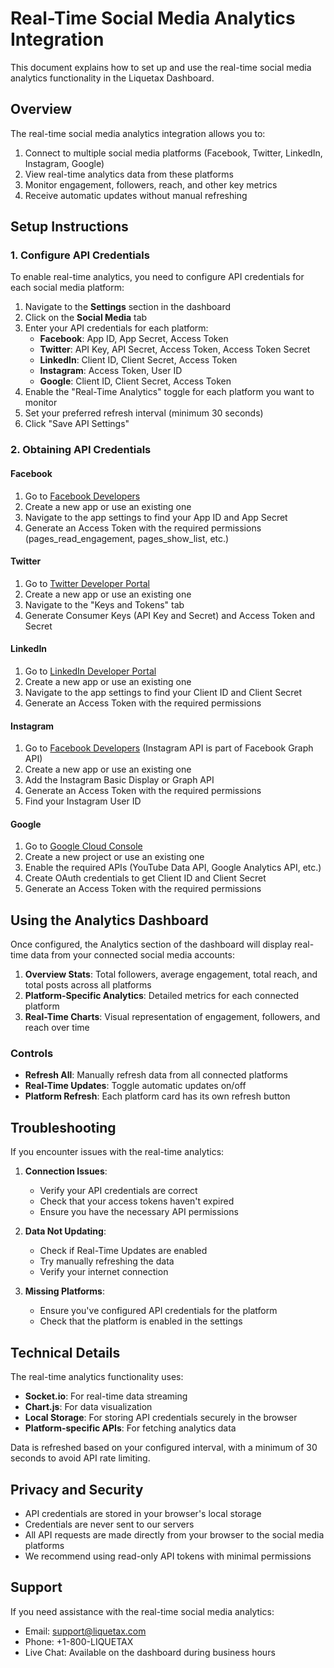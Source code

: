 # Real-Time Social Media Analytics Integration

This document explains how to set up and use the real-time social media analytics functionality in the Liquetax Dashboard.

## Overview

The real-time social media analytics integration allows you to:

1. Connect to multiple social media platforms (Facebook, Twitter, LinkedIn, Instagram, Google)
2. View real-time analytics data from these platforms
3. Monitor engagement, followers, reach, and other key metrics
4. Receive automatic updates without manual refreshing

## Setup Instructions

### 1. Configure API Credentials

To enable real-time analytics, you need to configure API credentials for each social media platform:

1. Navigate to the **Settings** section in the dashboard
2. Click on the **Social Media** tab
3. Enter your API credentials for each platform:
   - **Facebook**: App ID, App Secret, Access Token
   - **Twitter**: API Key, API Secret, Access Token, Access Token Secret
   - **LinkedIn**: Client ID, Client Secret, Access Token
   - **Instagram**: Access Token, User ID
   - **Google**: Client ID, Client Secret, Access Token
4. Enable the "Real-Time Analytics" toggle for each platform you want to monitor
5. Set your preferred refresh interval (minimum 30 seconds)
6. Click "Save API Settings"

### 2. Obtaining API Credentials

#### Facebook
1. Go to [Facebook Developers](https://developers.facebook.com/)
2. Create a new app or use an existing one
3. Navigate to the app settings to find your App ID and App Secret
4. Generate an Access Token with the required permissions (pages_read_engagement, pages_show_list, etc.)

#### Twitter
1. Go to [Twitter Developer Portal](https://developer.twitter.com/)
2. Create a new app or use an existing one
3. Navigate to the "Keys and Tokens" tab
4. Generate Consumer Keys (API Key and Secret) and Access Token and Secret

#### LinkedIn
1. Go to [LinkedIn Developer Portal](https://www.linkedin.com/developers/)
2. Create a new app or use an existing one
3. Navigate to the app settings to find your Client ID and Client Secret
4. Generate an Access Token with the required permissions

#### Instagram
1. Go to [Facebook Developers](https://developers.facebook.com/) (Instagram API is part of Facebook Graph API)
2. Create a new app or use an existing one
3. Add the Instagram Basic Display or Graph API
4. Generate an Access Token with the required permissions
5. Find your Instagram User ID

#### Google
1. Go to [Google Cloud Console](https://console.cloud.google.com/)
2. Create a new project or use an existing one
3. Enable the required APIs (YouTube Data API, Google Analytics API, etc.)
4. Create OAuth credentials to get Client ID and Client Secret
5. Generate an Access Token with the required permissions

## Using the Analytics Dashboard

Once configured, the Analytics section of the dashboard will display real-time data from your connected social media accounts:

1. **Overview Stats**: Total followers, average engagement, total reach, and total posts across all platforms
2. **Platform-Specific Analytics**: Detailed metrics for each connected platform
3. **Real-Time Charts**: Visual representation of engagement, followers, and reach over time

### Controls

- **Refresh All**: Manually refresh data from all connected platforms
- **Real-Time Updates**: Toggle automatic updates on/off
- **Platform Refresh**: Each platform card has its own refresh button

## Troubleshooting

If you encounter issues with the real-time analytics:

1. **Connection Issues**:
   - Verify your API credentials are correct
   - Check that your access tokens haven't expired
   - Ensure you have the necessary API permissions

2. **Data Not Updating**:
   - Check if Real-Time Updates are enabled
   - Try manually refreshing the data
   - Verify your internet connection

3. **Missing Platforms**:
   - Ensure you've configured API credentials for the platform
   - Check that the platform is enabled in the settings

## Technical Details

The real-time analytics functionality uses:

- **Socket.io**: For real-time data streaming
- **Chart.js**: For data visualization
- **Local Storage**: For storing API credentials securely in the browser
- **Platform-specific APIs**: For fetching analytics data

Data is refreshed based on your configured interval, with a minimum of 30 seconds to avoid API rate limiting.

## Privacy and Security

- API credentials are stored in your browser's local storage
- Credentials are never sent to our servers
- All API requests are made directly from your browser to the social media platforms
- We recommend using read-only API tokens with minimal permissions

## Support

If you need assistance with the real-time social media analytics:

- Email: support@liquetax.com
- Phone: +1-800-LIQUETAX
- Live Chat: Available on the dashboard during business hours